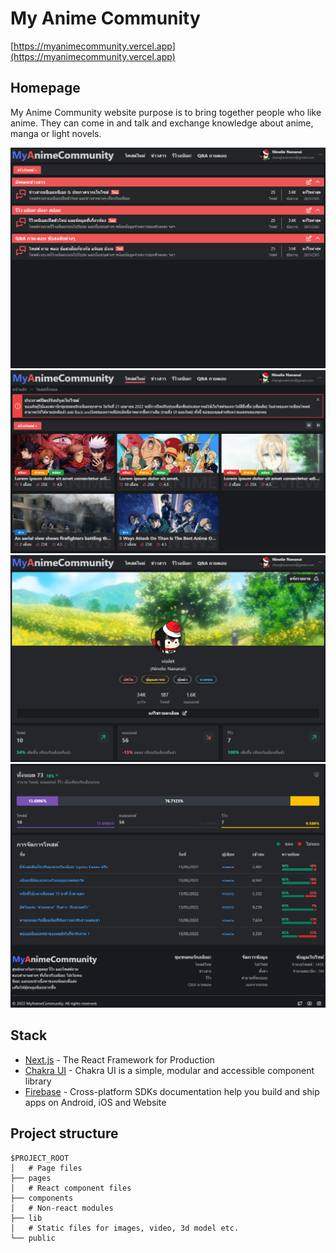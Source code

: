 # My Anime Community

[https://myanimecommunity.vercel.app](https://myanimecommunity.vercel.app)

## Homepage

My Anime Community website purpose is to bring together people who like anime. They can come in and talk and exchange knowledge about anime, manga or light novels.

<div align="center">
<img src="./public/image/website-1.png">
<img src="./public/image/website-2.png">
<img src="./public/image/website-3.png">
<img src="./public/image/website-4.png">
</div>

## Stack

- [Next.js](https://nextjs.org/) - The React Framework for Production
- [Chakra UI](https://chakra-ui.com/) - Chakra UI is a simple, modular and accessible component library
- [Firebase](https://firebase.google.com/) - Cross-platform SDKs documentation help you build and ship apps on Android, iOS and Website

## Project structure

```
$PROJECT_ROOT
│   # Page files
├── pages
│   # React component files
├── components
│   # Non-react modules
├── lib
│   # Static files for images, video, 3d model etc.
└── public
```
